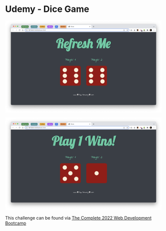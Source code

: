 # Udemy - Dice Game

![dice_image](./screenshots/index.png)

![dice_image2](./screenshots/1.png)

This challenge can be found via <a href="https://www.udemy.com/course/the-complete-web-development-bootcamp/">The Complete 2022 Web Development Bootcamp
</a>

